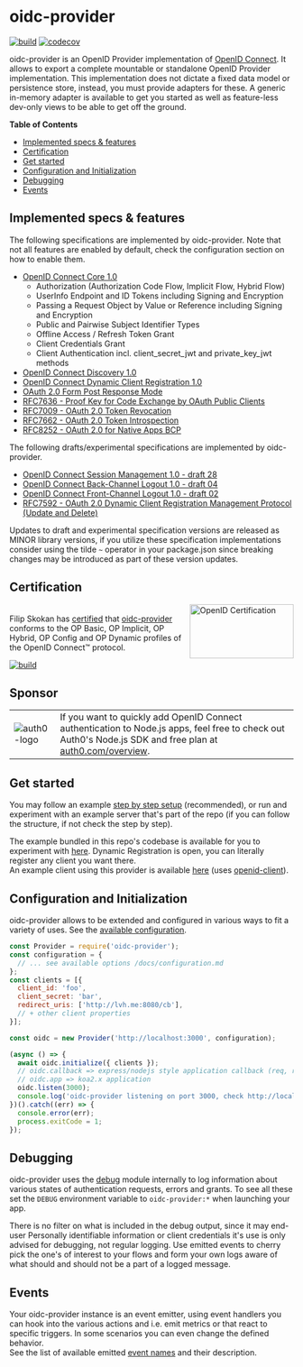 # oidc-provider

[![build][travis-image]][travis-url] [![codecov][codecov-image]][codecov-url]

oidc-provider is an OpenID Provider implementation of [OpenID Connect][openid-connect]. It allows to
export a complete mountable or standalone OpenID Provider implementation. This implementation does
not dictate a fixed data model or persistence store, instead, you must provide adapters for these.
A generic in-memory adapter is available to get you started as well as feature-less dev-only views
to be able to get off the ground.

**Table of Contents**

  - [Implemented specs & features](#implemented-specs--features)
  - [Certification](#certification)
  - [Get started](#get-started)
  - [Configuration and Initialization](#configuration-and-initialization)
  - [Debugging](#debugging)
  - [Events](#events)

## Implemented specs & features

The following specifications are implemented by oidc-provider. Note that not all features are
enabled by default, check the configuration section on how to enable them.

- [OpenID Connect Core 1.0][core]
  - Authorization (Authorization Code Flow, Implicit Flow, Hybrid Flow)
  - UserInfo Endpoint and ID Tokens including Signing and Encryption
  - Passing a Request Object by Value or Reference including Signing and Encryption
  - Public and Pairwise Subject Identifier Types
  - Offline Access / Refresh Token Grant
  - Client Credentials Grant
  - Client Authentication incl. client_secret_jwt and private_key_jwt methods
- [OpenID Connect Discovery 1.0][discovery]
- [OpenID Connect Dynamic Client Registration 1.0][registration]
- [OAuth 2.0 Form Post Response Mode][form-post]
- [RFC7636 - Proof Key for Code Exchange by OAuth Public Clients][pkce]
- [RFC7009 - OAuth 2.0 Token Revocation][revocation]
- [RFC7662 - OAuth 2.0 Token Introspection][introspection]
- [RFC8252 - OAuth 2.0 for Native Apps BCP][oauth-native-apps]

The following drafts/experimental specifications are implemented by oidc-provider.
- [OpenID Connect Session Management 1.0 - draft 28][session-management]
- [OpenID Connect Back-Channel Logout 1.0 - draft 04][backchannel-logout]
- [OpenID Connect Front-Channel Logout 1.0 - draft 02][frontchannel-logout]
- [RFC7592 - OAuth 2.0 Dynamic Client Registration Management Protocol (Update and Delete)][registration-management]

Updates to draft and experimental specification versions are released as MINOR library versions,
if you utilize these specification implementations consider using the tilde `~` operator in your
package.json since breaking changes may be introduced as part of these version updates.


## Certification
[<img width="184" height="96" align="right" src="https://cdn.rawgit.com/panva/node-oidc-provider/acd3ebf2/OpenID_Certified.png" alt="OpenID Certification">][openid-certified-link]  
Filip Skokan has [certified][openid-certified-link] that [oidc-provider][npm-url]
conforms to the OP Basic, OP Implicit, OP Hybrid, OP Config and OP Dynamic profiles
of the OpenID Connect™ protocol.

[![build][conformance-image]][conformance-url]


## Sponsor
<table>
  <tbody>
    <tr>
      <td>
        <img alt="auth0-logo" src="https://avatars.githubusercontent.com/u/2824157?s=75&v=4" style="max-width:100%;">
      </td>
      <td colspan="2">
        If you want to quickly add OpenID Connect authentication to Node.js apps, feel free to check out Auth0's Node.js SDK and free plan at <a href="https://auth0.com/overview?utm_source=GHsponsor&utm_medium=GHsponsor&utm_campaign=oidc-provider&utm_content=auth">auth0.com/overview</a>.
      </td>
    </tr>
  </tbody>
</table>


## Get started
You may follow an example [step by step setup][example-repo] (recommended), or run and experiment with an
example server that's part of the repo (if you can follow the structure, if not check the step by step).

The example bundled in this repo's codebase is available for you to experiment with [here][heroku-example].
Dynamic Registration is open, you can literally register any
client you want there.  
An example client using this provider is available [here][heroku-example-client]
(uses [openid-client][openid-client]).


## Configuration and Initialization
oidc-provider allows to be extended and configured in various ways to fit a variety of uses. See
the [available configuration](/docs/configuration.md).

```js
const Provider = require('oidc-provider');
const configuration = {
  // ... see available options /docs/configuration.md
};
const clients = [{
  client_id: 'foo',
  client_secret: 'bar',
  redirect_uris: ['http://lvh.me:8080/cb'],
  // + other client properties
}];

const oidc = new Provider('http://localhost:3000', configuration);

(async () => {
  await oidc.initialize({ clients });
  // oidc.callback => express/nodejs style application callback (req, res)
  // oidc.app => koa2.x application
  oidc.listen(3000);
  console.log('oidc-provider listening on port 3000, check http://localhost:3000/.well-known/openid-configuration');
})().catch((err) => {
  console.error(err);
  process.exitCode = 1;
});
```


## Debugging
oidc-provider uses the [debug][debug-link] module internally to log information about various states
of authentication requests, errors and grants. To see all these set the `DEBUG` environment variable
to `oidc-provider:*` when launching your app.

There is no filter on what is included in the debug output, since it may end-user Personally
identifiable information or client credentials it's use is only advised for debugging, not regular
logging. Use emitted events to cherry pick the one's of interest to your flows and form your own
logs aware of what should and should not be a part of a logged message.


## Events
Your oidc-provider instance is an event emitter, using event handlers you can hook into the various
actions and i.e. emit metrics or that react to specific triggers. In some scenarios you can even
change the defined behavior.  
See the list of available emitted [event names](/docs/events.md) and their description.


[travis-image]: https://api.travis-ci.com/panva/node-oidc-provider.svg?branch=master
[travis-url]: https://travis-ci.com/panva/node-oidc-provider
[conformance-image]: https://api.travis-ci.com/panva/oidc-provider-conformance-tests.svg?branch=master
[conformance-url]: https://github.com/panva/oidc-provider-conformance-tests
[codecov-image]: https://img.shields.io/codecov/c/github/panva/node-oidc-provider/master.svg
[codecov-url]: https://codecov.io/gh/panva/node-oidc-provider
[npm-url]: https://www.npmjs.com/package/oidc-provider
[openid-certified-link]: https://openid.net/certification/
[openid-connect]: https://openid.net/connect/
[core]: https://openid.net/specs/openid-connect-core-1_0.html
[discovery]: https://openid.net/specs/openid-connect-discovery-1_0.html
[registration]: https://openid.net/specs/openid-connect-registration-1_0.html
[session-management]: https://openid.net/specs/openid-connect-session-1_0-28.html
[form-post]: https://openid.net/specs/oauth-v2-form-post-response-mode-1_0.html
[revocation]: https://tools.ietf.org/html/rfc7009
[introspection]: https://tools.ietf.org/html/rfc7662
[pkce]: https://tools.ietf.org/html/rfc7636
[node-jose]: https://github.com/cisco/node-jose
[example-repo]: https://github.com/panva/node-oidc-provider-example
[heroku-example]: https://guarded-cliffs-8635.herokuapp.com/.well-known/openid-configuration
[heroku-example-client]: https://tranquil-reef-95185.herokuapp.com/client
[openid-client]: https://github.com/panva/node-openid-client
[backchannel-logout]: https://openid.net/specs/openid-connect-backchannel-1_0-04.html
[frontchannel-logout]: https://openid.net/specs/openid-connect-frontchannel-1_0-02.html
[registration-management]: https://tools.ietf.org/html/rfc7592
[oauth-native-apps]: https://tools.ietf.org/html/rfc8252
[debug-link]: https://github.com/visionmedia/debug
